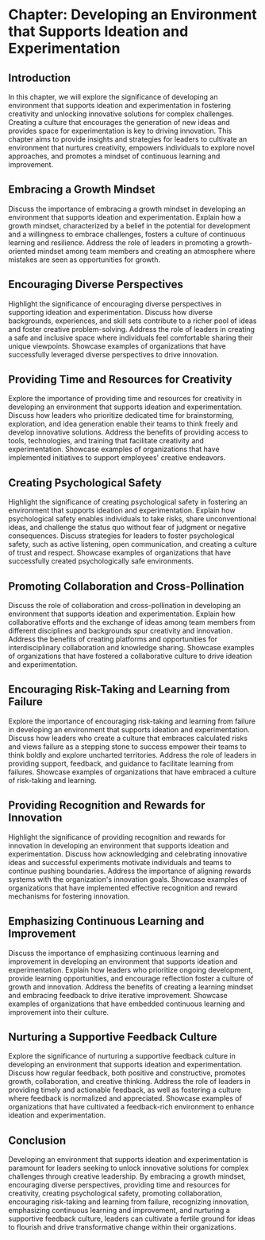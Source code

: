 Chapter: Developing an Environment that Supports Ideation and Experimentation
=============================================================================

Introduction
------------

In this chapter, we will explore the significance of developing an environment that supports ideation and experimentation in fostering creativity and unlocking innovative solutions for complex challenges. Creating a culture that encourages the generation of new ideas and provides space for experimentation is key to driving innovation. This chapter aims to provide insights and strategies for leaders to cultivate an environment that nurtures creativity, empowers individuals to explore novel approaches, and promotes a mindset of continuous learning and improvement.

Embracing a Growth Mindset
--------------------------

Discuss the importance of embracing a growth mindset in developing an environment that supports ideation and experimentation. Explain how a growth mindset, characterized by a belief in the potential for development and a willingness to embrace challenges, fosters a culture of continuous learning and resilience. Address the role of leaders in promoting a growth-oriented mindset among team members and creating an atmosphere where mistakes are seen as opportunities for growth.

Encouraging Diverse Perspectives
--------------------------------

Highlight the significance of encouraging diverse perspectives in supporting ideation and experimentation. Discuss how diverse backgrounds, experiences, and skill sets contribute to a richer pool of ideas and foster creative problem-solving. Address the role of leaders in creating a safe and inclusive space where individuals feel comfortable sharing their unique viewpoints. Showcase examples of organizations that have successfully leveraged diverse perspectives to drive innovation.

Providing Time and Resources for Creativity
-------------------------------------------

Explore the importance of providing time and resources for creativity in developing an environment that supports ideation and experimentation. Discuss how leaders who prioritize dedicated time for brainstorming, exploration, and idea generation enable their teams to think freely and develop innovative solutions. Address the benefits of providing access to tools, technologies, and training that facilitate creativity and experimentation. Showcase examples of organizations that have implemented initiatives to support employees' creative endeavors.

Creating Psychological Safety
-----------------------------

Highlight the significance of creating psychological safety in fostering an environment that supports ideation and experimentation. Explain how psychological safety enables individuals to take risks, share unconventional ideas, and challenge the status quo without fear of judgment or negative consequences. Discuss strategies for leaders to foster psychological safety, such as active listening, open communication, and creating a culture of trust and respect. Showcase examples of organizations that have successfully created psychologically safe environments.

Promoting Collaboration and Cross-Pollination
---------------------------------------------

Discuss the role of collaboration and cross-pollination in developing an environment that supports ideation and experimentation. Explain how collaborative efforts and the exchange of ideas among team members from different disciplines and backgrounds spur creativity and innovation. Address the benefits of creating platforms and opportunities for interdisciplinary collaboration and knowledge sharing. Showcase examples of organizations that have fostered a collaborative culture to drive ideation and experimentation.

Encouraging Risk-Taking and Learning from Failure
-------------------------------------------------

Explore the importance of encouraging risk-taking and learning from failure in developing an environment that supports ideation and experimentation. Discuss how leaders who create a culture that embraces calculated risks and views failure as a stepping stone to success empower their teams to think boldly and explore uncharted territories. Address the role of leaders in providing support, feedback, and guidance to facilitate learning from failures. Showcase examples of organizations that have embraced a culture of risk-taking and learning.

Providing Recognition and Rewards for Innovation
------------------------------------------------

Highlight the significance of providing recognition and rewards for innovation in developing an environment that supports ideation and experimentation. Discuss how acknowledging and celebrating innovative ideas and successful experiments motivate individuals and teams to continue pushing boundaries. Address the importance of aligning rewards systems with the organization's innovation goals. Showcase examples of organizations that have implemented effective recognition and reward mechanisms for fostering innovation.

Emphasizing Continuous Learning and Improvement
-----------------------------------------------

Discuss the importance of emphasizing continuous learning and improvement in developing an environment that supports ideation and experimentation. Explain how leaders who prioritize ongoing development, provide learning opportunities, and encourage reflection foster a culture of growth and innovation. Address the benefits of creating a learning mindset and embracing feedback to drive iterative improvement. Showcase examples of organizations that have embedded continuous learning and improvement into their culture.

Nurturing a Supportive Feedback Culture
---------------------------------------

Explore the significance of nurturing a supportive feedback culture in developing an environment that supports ideation and experimentation. Discuss how regular feedback, both positive and constructive, promotes growth, collaboration, and creative thinking. Address the role of leaders in providing timely and actionable feedback, as well as fostering a culture where feedback is normalized and appreciated. Showcase examples of organizations that have cultivated a feedback-rich environment to enhance ideation and experimentation.

Conclusion
----------

Developing an environment that supports ideation and experimentation is paramount for leaders seeking to unlock innovative solutions for complex challenges through creative leadership. By embracing a growth mindset, encouraging diverse perspectives, providing time and resources for creativity, creating psychological safety, promoting collaboration, encouraging risk-taking and learning from failure, recognizing innovation, emphasizing continuous learning and improvement, and nurturing a supportive feedback culture, leaders can cultivate a fertile ground for ideas to flourish and drive transformative change within their organizations.
